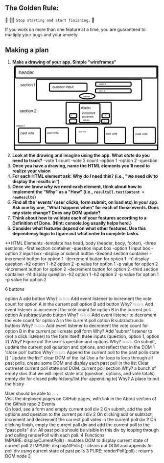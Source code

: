 ## The Golden Rule: 

🦸 🦸‍♂️ `Stop starting and start finishing.` 🏁

If you work on more than one feature at a time, you are guaranteed to multiply your bugs and your anxiety.

## Making a plan

1) **Make a drawing of your app. Simple "wireframes"** 
![wireframe for poll tracker app](/assets/Wireframe.png 'wireframe for polle tracker app')
1) **Look at the drawing and imagine using the app. What _state_ do you need to track?**
  -vote 1 count
  -vote 2 count
  -option 1
  -option 2
  -question
1) **Once you have a drawing, name the HTML elements you'll need to realize your vision**
1) **For each HTML element ask: Why do I need this? (i.e., "we need div to display the results in")** 
1) **Once we know _why_ we need each element, think about how to implement the "Why" as a "How" (i.e., `resultsEl.textContent = newResults`)**
1) **Find all the 'events' (user clicks, form submit, on load etc) in your app. Ask one by one, "What happens when" for each of these events. Does any state change? Does any DOM update?**
1) **Think about how to validate each of your features according to a Definition of Done. (Hint: console.log usually helps here.)**
1) **Consider what features _depend_ on what other features. Use this dependency logic to figure out what order to complete tasks.**


**HTML Elements
-template has head, body (header, body, footer), 
-three sections:
  -first section container
    -question input box
    -option 1 input box
    -option 2 input box
    -display or submit button
  -Second section container
    -increment button for option 1
    -decrement button for option 1
    -h1 display question
    -h2 option 1
    -h2 option 2
    -p value for option 1
    -p value for option 2
    -increment button for option 2
    -decrement button for option 2
  -third section container
    -h1 display question
    -h2 option 1
    -h2 option 2
    -p value for option 1
    -p value for option 2
   
6 buttons

option A add button
Why? 💥💥💥 Add event listener to increment the vote count for option A in the current poll
option B add button
Why? 💥💥💥 Add event listener to increment the vote count for option B in the current poll
option A subtract/undo button
Why? 💥💥💥 Add event listener to decrement the vote count for option A in the current poll
option B subtract/undo buttons
Why? 💥💥💥 Add event listener to decrement the vote count for option B in the current poll
create poll form
Why? Add 'submit' listener to (not a click listener) to the form itself!
three inputs (question, option 1, option 2)
Why? Figure out the user's question and options
Why? 💥💥💥 On submit, update the current poll question and options, and reflect that in the DOM
1 'close poll' button
Why?
💥💥💥
Append the current poll to the past polls state []
"Update the list"
clear DOM of the list
Use a for loop to loop through all past polls, create some DOM and display each past poll in the list
Clear out/reset current poll state and DOM.
current poll section
Why? a bunch of empty divs that we will inject state into (question, options, and vote totals)
empty div for closed polls history/list (for appending to)
Why? A place to put the histry


User should be able to . . .	
Visit the deployed pages on GitHub pages, with link in the About section of the Github repo	2
Events	
On load, see a form and empty current poll div	2
On submit, add the poll options and question to the current poll div	2
On clicking add or subtract, increment and decrement the correct poll votes in the current poll div	2
On clicking finish, empty the current poll div and add the current poll to the "past polls" div. All past polls should be visible in this div by looping through and calling renderPoll with each poll.	4
Functions	
IMPURE: displayCurrentPoll() : mutates DOM to display current state of current poll	2
IMPURE: displayAllPolls() : clears out DOM and appends to poll div using current state of past polls	3
PURE: renderPoll(poll) : returns DOM node	3